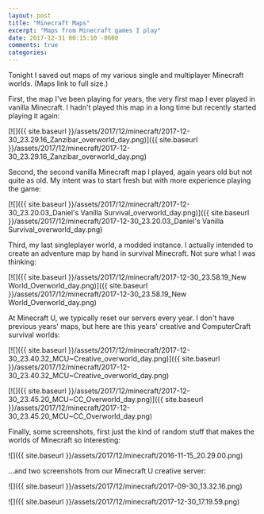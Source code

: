 ```yaml
---
layout: post
title: "Minecraft Maps"
excerpt: "Maps from Minecraft games I play"
date: 2017-12-31 00:15:10 -0600
comments: true
categories: 
---
```


Tonight I saved out maps of my various single and multiplayer Minecraft worlds. (Maps link to full size.)

First, the map I've been playing for years, the very first map I ever played in vanilla Minecraft. I hadn't played this map in a long time but recently started playing it again:

[![]({{ site.baseurl }}/assets/2017/12/minecraft/2017-12-30_23.29.16_Zanzibar_overworld_day.png)]({{ site.baseurl }}/assets/2017/12/minecraft/2017-12-30_23.29.16_Zanzibar_overworld_day.png)

Second, the second vanilla Minecraft map I played, again years old but not quite as old. My intent was to start fresh but with more experience playing the game:

[![]({{ site.baseurl }}/assets/2017/12/minecraft/2017-12-30_23.20.03_Daniel's Vanilla Survival_overworld_day.png)]({{ site.baseurl }}/assets/2017/12/minecraft/2017-12-30_23.20.03_Daniel's Vanilla Survival_overworld_day.png)

Third, my last singleplayer world, a modded instance. I actually intended to create an adventure map by hand in survival Minecraft. Not sure what I was thinking:

[![]({{ site.baseurl }}/assets/2017/12/minecraft/2017-12-30_23.58.19_New World_Overworld_day.png)]({{ site.baseurl }}/assets/2017/12/minecraft/2017-12-30_23.58.19_New World_Overworld_day.png)

At Minecraft U, we typically reset our servers every year. I don't have previous years' maps, but here are this years' creative and ComputerCraft survival worlds:

[![]({{ site.baseurl }}/assets/2017/12/minecraft/2017-12-30_23.40.32_MCU~Creative_overworld_day.png)]({{ site.baseurl }}/assets/2017/12/minecraft/2017-12-30_23.40.32_MCU~Creative_overworld_day.png)

[![]({{ site.baseurl }}/assets/2017/12/minecraft/2017-12-30_23.45.20_MCU~CC_Overworld_day.png)]({{ site.baseurl }}/assets/2017/12/minecraft/2017-12-30_23.45.20_MCU~CC_Overworld_day.png)

Finally, some screenshots, first just the kind of random stuff that makes the worlds of Minecraft so interesting:

![]({{ site.baseurl }}/assets/2017/12/minecraft/2016-11-15_20.29.00.png)

...and two screenshots from our Minecraft U creative server:

![]({{ site.baseurl }}/assets/2017/12/minecraft/2017-09-30_13.32.16.png)

![]({{ site.baseurl }}/assets/2017/12/minecraft/2017-12-30_17.19.59.png)
